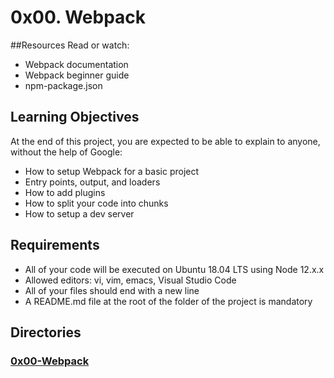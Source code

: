 # 0x00. Webpack


##Resources
Read or watch:

* Webpack documentation
* Webpack beginner guide
* npm-package.json

## Learning Objectives
At the end of this project, you are expected to be able to explain to anyone, without the help of Google:

* How to setup Webpack for a basic project
* Entry points, output, and loaders
* How to add plugins
* How to split your code into chunks
* How to setup a dev server

## Requirements
* All of your code will be executed on Ubuntu 18.04 LTS using Node 12.x.x
* Allowed editors: vi, vim, emacs, Visual Studio Code
* All of your files should end with a new line
* A README.md file at the root of the folder of the project is mandatory

## Directories

### [0x00-Webpack](./0x00-Web_pack)
